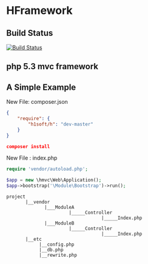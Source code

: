 HFramework
===================================
## Build Status
[![Build Status](https://travis-ci.org/h1soft/h.svg?branch=master)](https://travis-ci.org/h1soft/h)

php 5.3 mvc framework
-----------------------------------


## A Simple Example

New File: composer.json
```json
{    
    "require": {
        "h1soft/h": "dev-master"
    }
}

composer install
```

New File : index.php
```php
require 'vendor/autoload.php';

$app = new \hmvc\Web\Application();
$app->bootstrap('\Module\Bootstrap')->run();
```

```
project
       |__vendor
              |___ModuleA
                       |_____Controller
                                   |_____Index.php
              |___ModuleB
                       |_____Controller
                                   |_____Index.php
       |__etc
            |__config.php
            |__db.php
            |__rewrite.php

```

